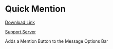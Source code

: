 # Quick Mention

[Download Link](https://OILYY.github.io/downloader/?plugin=QuickMention)

[Support Server](https://discord.gg/Y36CTWeCFE)

Adds a Mention Button to the Message Options Bar
